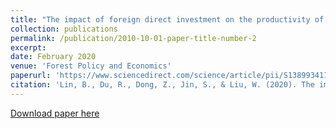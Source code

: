 ```yaml
---
title: "The impact of foreign direct investment on the productivity of the Chinese forest products industry"
collection: publications
permalink: /publication/2010-10-01-paper-title-number-2
excerpt:
date: February 2020
venue: 'Forest Policy and Economics'
paperurl: 'https://www.sciencedirect.com/science/article/pii/S1389934119302515'
citation: 'Lin, B., Du, R., Dong, Z., Jin, S., & Liu, W. (2020). The impact of foreign direct investment on the productivity of the Chinese forest products industry. Forest Policy and Economics, 111, 102035.'
---
```


[Download paper here](http://academicpages.github.io/files/paper2.pdf)